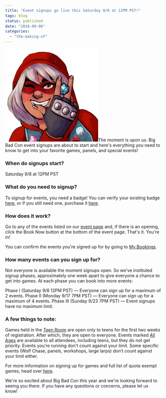 ```yaml
---
title: "Event signups go live this Saturday 9/8 at 12PM PST!"
tags: blog
status: published
date: "2018-09-06"
categories: 
  - "the-making-of"
---
```


[![](/images/Red-Portrait-med-300x300.jpg)](https://www.bigbadcon.com/wp-content/uploads/2017/08/Red-Portrait-med.jpg)The moment is upon us. Big Bad Con event signups are about to start and here's everything you need to know to get into your favorite games, panels, and special events!

### When do signups start?

Saturday 9/8 at 12PM PST

### What do you need to signup?

To signup for events, you need a badge! You can verify your existing badge [here](https://www.bigbadcon.com/events/verify-your-2018-big-bad-con-badge/), or if you still need one, purchase it [here](https://www.bigbadcon.com/sign-up/).

### How does it work?

Go to any of the events listed on our [event page](https://www.bigbadcon.com/events/) and, if there is an opening, click the Book Now button at the bottom of the event page. That's it. You're in!

You can confirm the events you're signed up for by going to [My Bookings](https://www.bigbadcon.com/events/my-bookings/).

### How many events can you sign up for?

Not everyone is available the moment signups open. So we’ve instituted signup phases, approximately one week apart to give everyone a chance to get into games. At each phase you can book into more events:

Phase I (Saturday 9/8 12PM PST) — Everyone can sign up for a maximum of 2 events. Phase II (Monday 9/17 7PM PST) — Everyone can sign up for a maximum of 4 events. Phase III (Sunday 9/23 7PM PST) — Event signups have no maximum limit.

### A few things to note:

Games held in the [Teen Room](https://www.bigbadcon.com/events/categories/teens/) are open only to teens for the first two weeks of registration. After which, they are open to everyone. Events marked [All Ages](https://www.bigbadcon.com/events/categories/all-ages/) are available to all attendees, including teens, but they do not get priority. Events you’re running don’t count against your limit. Some specific events (Wolf Chase, panels, workshops, large larps) don’t count against your limit either.

For more information on signing up for games and full list of quota exempt games, head over [here](https://www.bigbadcon.com/how-are-game-sign-ups-going-to-work/).

We're so excited about Big Bad Con this year and we're looking forward to seeing you there. If you have any questions or concerns, please let us know!
